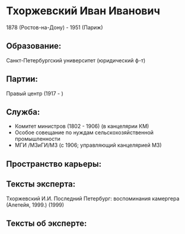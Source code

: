 # Тхоржевский Иван Иванович
1878 (Ростов-на-Дону)  - 1951 (Париж) 

## Образование:
Санкт-Петербургский университет (юридический ф-т) 
## Партии:
Правый центр (1917 - )
## Служба:
* Комитет министров (1802 - 1906)  (в канцелярии  КМ) 
* Особое совещание по нуждам сельскохозяйственной промышленности
* МГИ /МЗиГИ/МЗ (с 1906; управляющий канцелярией МЗ) 
## Пространство карьеры:
## Тексты эксперта:
Тхоржевский И.И. Последний Петербург: воспоминания камергера (Алетейя, 1999.)  (1999) 
## Тексты об эксперте:
